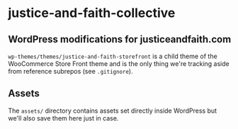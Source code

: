 # justice-and-faith-collective
## WordPress modifications for justiceandfaith.com

`wp-themes/themes/justice-and-faith-storefront` is a child theme of the WooCommerce Store Front theme and is the only thing we're tracking aside from reference subrepos (see `.gitignore`).

## Assets

The `assets/` directory contains assets set directly inside WordPress but we'll also save them here just in case.